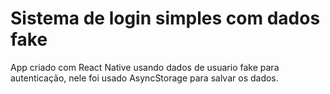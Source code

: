 # Sistema de login simples com dados fake

App criado com React Native usando dados de usuario fake para autenticação, nele foi usado AsyncStorage para salvar os dados.

